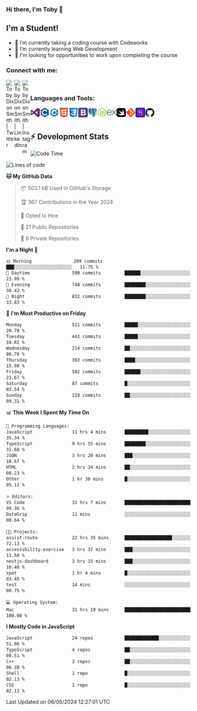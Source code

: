 ### Hi there, I'm Toby 👋

## I'm a Student!
- 🔭 I’m currently taking a coding course with Codeworks
- 🌱 I’m currently learning Web Development
- 💬 I'm looking for opportunities to work upon completing the course

### Connect with me:

[<img align="left" alt="Toby Dixon Smith | Twitter" width="22px" src="https://cdn.jsdelivr.net/npm/simple-icons@v3/icons/twitter.svg" />][twitter]
[<img align="left" alt="Toby Dixon Smith | LinkedIn" width="22px" src="https://cdn.jsdelivr.net/npm/simple-icons@v3/icons/linkedin.svg" />][linkedin]
[<img align="left" alt="Toby Dixon Smith | Instagram" width="22px" src="https://cdn.jsdelivr.net/npm/simple-icons@v3/icons/instagram.svg" />][instagram]

[twitter]: https://twitter.com/TobyDixonSmith1
[instagram]: https://www.instagram.com/toby_ds1/
[linkedin]: https://www.linkedin.com/in/toby-dixon-smith-4734331a3/

<br />

### Languages and Tools:

<img align="left" alt="Visual Studio Code" title="Visual Studio Code" width="26px" src="logos/visualstudio.png" />
<img align="left" alt="C" title="C" width="26px" src="logos/c.png" />
<img align="left" alt="C++" title="C++" width="26px" src="logos/c-plus.png" />
<img align="left" alt="HTML5" title="HTML 5" width="26px" src="logos/html.png" />
<img align="left" alt="CSS3" title="CSS 3" width="26px" src="logos/css3.png" />
<img align="left" alt="BootStrap" title="BootStrap" width="26px" src="logos/bootstrap.png" />
<img align="left" alt="PostgresSQL" title="PostgresSPQ" width="26px" src="logos/postgresql.png" />
<img align="left" alt="Node JS" title="Node JS" width="26px" src="logos/node-js.png" />
<img align="left" alt="Express" title="Express" width="26px" src="logos/express.png" />
<img align="left" alt="Swift" title="Swift" width="26px" src="logos/swift.png" />
<img align="left" alt="Git" title="Git" width="26px" src="logos/git.png" />
<img align="left" alt="Heroku" title="Heroku" width="26px" src="logos/heroku.png" />
<img align="left" alt="GitHub" title="GitHub" width="26px" src="logos/github.png" />
<br />
<br />

## :zap: Development Stats

<!--START_SECTION:waka-->
![Code Time](http://img.shields.io/badge/Code%20Time-531%20hrs%2018%20mins-blue)

![Lines of code](https://img.shields.io/badge/From%20Hello%20World%20I%27ve%20Written-2.0%20million%20lines%20of%20code-blue)

**🐱 My GitHub Data** 

> 📦 503.1 kB Used in GitHub's Storage 
 > 
> 🏆 367 Contributions in the Year 2024
 > 
> 💼 Opted to Hire
 > 
> 📜 21 Public Repositories 
 > 
> 🔑 6 Private Repositories 
 > 
**I'm a Night 🦉** 

```text
🌞 Morning                289 commits         ███░░░░░░░░░░░░░░░░░░░░░░   11.75 % 
🌆 Daytime                590 commits         ██████░░░░░░░░░░░░░░░░░░░   23.99 % 
🌃 Evening                748 commits         ████████░░░░░░░░░░░░░░░░░   30.42 % 
🌙 Night                  832 commits         ████████░░░░░░░░░░░░░░░░░   33.83 % 
```
📅 **I'm Most Productive on Friday** 

```text
Monday                   511 commits         █████░░░░░░░░░░░░░░░░░░░░   20.78 % 
Tuesday                  443 commits         █████░░░░░░░░░░░░░░░░░░░░   18.02 % 
Wednesday                214 commits         ██░░░░░░░░░░░░░░░░░░░░░░░   08.70 % 
Thursday                 393 commits         ████░░░░░░░░░░░░░░░░░░░░░   15.98 % 
Friday                   582 commits         ██████░░░░░░░░░░░░░░░░░░░   23.67 % 
Saturday                 87 commits          █░░░░░░░░░░░░░░░░░░░░░░░░   03.54 % 
Sunday                   229 commits         ██░░░░░░░░░░░░░░░░░░░░░░░   09.31 % 
```


📊 **This Week I Spent My Time On** 

```text
💬 Programming Languages: 
JavaScript               11 hrs 4 mins       █████████░░░░░░░░░░░░░░░░   35.34 % 
TypeScript               9 hrs 55 mins       ████████░░░░░░░░░░░░░░░░░   31.68 % 
JSON                     3 hrs 20 mins       ███░░░░░░░░░░░░░░░░░░░░░░   10.67 % 
HTML                     2 hrs 34 mins       ██░░░░░░░░░░░░░░░░░░░░░░░   08.23 % 
Other                    1 hr 36 mins        █░░░░░░░░░░░░░░░░░░░░░░░░   05.11 % 

🔥 Editors: 
VS Code                  31 hrs 7 mins       █████████████████████████   99.36 % 
DataGrip                 11 mins             ░░░░░░░░░░░░░░░░░░░░░░░░░   00.64 % 

🐱‍💻 Projects: 
assist-route             22 hrs 35 mins      ██████████████████░░░░░░░   72.13 % 
accessibility-exercise   3 hrs 37 mins       ███░░░░░░░░░░░░░░░░░░░░░░   11.58 % 
nextjs-dashboard         3 hrs 15 mins       ███░░░░░░░░░░░░░░░░░░░░░░   10.40 % 
spot                     1 hr 4 mins         █░░░░░░░░░░░░░░░░░░░░░░░░   03.45 % 
test                     14 mins             ░░░░░░░░░░░░░░░░░░░░░░░░░   00.75 % 

💻 Operating System: 
Mac                      31 hrs 19 mins      █████████████████████████   100.00 % 
```

**I Mostly Code in JavaScript** 

```text
JavaScript               24 repos            █████████████░░░░░░░░░░░░   51.06 % 
TypeScript               4 repos             ██░░░░░░░░░░░░░░░░░░░░░░░   08.51 % 
C++                      3 repos             ██░░░░░░░░░░░░░░░░░░░░░░░   06.38 % 
Shell                    1 repo              █░░░░░░░░░░░░░░░░░░░░░░░░   02.13 % 
CSS                      1 repo              █░░░░░░░░░░░░░░░░░░░░░░░░   02.13 % 
```




 Last Updated on 06/05/2024 12:27:01 UTC
<!--END_SECTION:waka-->
